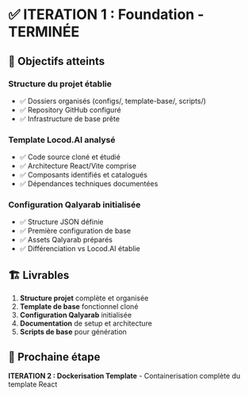 # ✅ ITERATION 1 : Foundation - TERMINÉE

## 🎯 Objectifs atteints

### Structure du projet établie
- ✅ Dossiers organisés (configs/, template-base/, scripts/)
- ✅ Repository GitHub configuré
- ✅ Infrastructure de base prête

### Template Locod.AI analysé
- ✅ Code source cloné et étudié
- ✅ Architecture React/Vite comprise
- ✅ Composants identifiés et catalogués
- ✅ Dépendances techniques documentées

### Configuration Qalyarab initialisée
- ✅ Structure JSON définie
- ✅ Première configuration de base
- ✅ Assets Qalyarab préparés
- ✅ Différenciation vs Locod.AI établie

## 🏗️ Livrables

1. **Structure projet** complète et organisée
2. **Template de base** fonctionnel cloné
3. **Configuration Qalyarab** initialisée
4. **Documentation** de setup et architecture
5. **Scripts de base** pour génération

## 🚀 Prochaine étape

**ITERATION 2 : Dockerisation Template** - Containerisation complète du template React